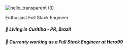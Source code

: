 
![hello_transparent (3)](https://i.imgur.com/3oD6Ym6.png)

<p align="left">
  Enthusiast Full Stack Engineer.
</p>
<h5 align="left">
  📌  Living in <b>Curitiba - PR</b>, <b>Brazil</b>  
</h5>

<h5 align="left">💼 Currenty working as a Full Stack Engineer at Hero99 </h5>
